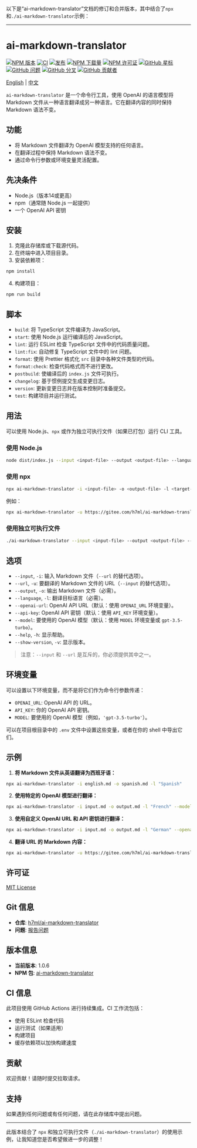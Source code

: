 以下是“ai-markdown-translator”文档的修订和合并版本，其中结合了`npx`和`./ai-markdown-translator`示例：

---

# ai-markdown-translator

<div>
  <a href="https://www.npmjs.org/package/ai-markdown-translator"><img src="https://img.shields.io/npm/v/ai-markdown-translator.svg?style=flat" alt="NPM 版本"></a>
  <a href="https://github.com/h7ml/ai-markdown-translator/actions/workflows/ci.yml"><img src="https://github.com/h7ml/ai-markdown-translator/actions/workflows/ci.yml/badge.svg" alt="CI"></a>
  <a href="https://github.com/h7ml/ai-markdown-translator/actions/workflows/release.yml"><img src="https://github.com/h7ml/ai-markdown-translator/actions/workflows/release.yml/badge.svg" alt="发布"></a>
  <a href="https://www.npmjs.org/package/ai-markdown-translator"><img src="https://img.shields.io/npm/dw/ai-markdown-translator" alt="NPM 下载量"></a>
  <a href="https://www.npmjs.org/package/ai-markdown-translator"><img src="https://img.shields.io/npm/l/ai-markdown-translator" alt="NPM 许可证"></a>
  <a href="https://github.com/h7ml/ai-markdown-translator/stargazers"><img src="https://img.shields.io/github/stars/h7ml/ai-markdown-translator.svg" alt="GitHub 星标"></a>
  <a href="https://github.com/h7ml/ai-markdown-translator/issues"><img src="https://img.shields.io/github/issues/h7ml/ai-markdown-translator.svg" alt="GitHub 问题"></a>
  <a href="https://github.com/h7ml/ai-markdown-translator/network/members"><img src="https://img.shields.io/github/forks/h7ml/ai-markdown-translator.svg" alt="GitHub 分叉"></a>
  <a href="https://github.com/h7ml/ai-markdown-translator/graphs/contributors"><img src="https://img.shields.io/github/contributors/h7ml/ai-markdown-translator.svg" alt="GitHub 贡献者"></a>
</div>

[English](README.md) | [中文](README-zh.md)

`ai-markdown-translator` 是一个命令行工具，使用 OpenAI 的语言模型将 Markdown 文件从一种语言翻译成另一种语言。它在翻译内容的同时保持 Markdown 语法不变。

## 功能

- 将 Markdown 文件翻译为 OpenAI 模型支持的任何语言。
- 在翻译过程中保持 Markdown 语法不变。
- 通过命令行参数或环境变量灵活配置。

## 先决条件

- Node.js（版本14或更高）
- npm（通常随 Node.js 一起提供）
- 一个 OpenAI API 密钥

## 安装

1. 克隆此存储库或下载源代码。
2. 在终端中进入项目目录。
3. 安装依赖项：

```bash
npm install
```

4. 构建项目：

```bash
npm run build
```

## 脚本

- `build`: 将 TypeScript 文件编译为 JavaScript。
- `start`: 使用 Node.js 运行编译后的 JavaScript。
- `lint`: 运行 ESLint 检查 TypeScript 文件中的代码质量问题。
- `lint:fix`: 自动修复 TypeScript 文件中的 lint 问题。
- `format`: 使用 Prettier 格式化 `src` 目录中各种文件类型的代码。
- `format:check`: 检查代码格式而不进行更改。
- `postbuild`: 使编译后的 `index.js` 文件可执行。
- `changelog`: 基于惯例提交生成变更日志。
- `version`: 更新变更日志并在版本控制时准备提交。
- `test`: 构建项目并运行测试。

## 用法

可以使用 Node.js、`npx` 或作为独立可执行文件（如果已打包）运行 CLI 工具。

### 使用 Node.js

```bash
node dist/index.js --input <input-file> --output <output-file> --language <target-language> [options]
```

### 使用 npx

```bash
npx ai-markdown-translator -i <input-file> -o <output-file> -l <target-language> [options]
```

例如：

```bash
npx ai-markdown-translator -u https://gitee.com/h7ml/ai-markdown-translator/raw/main/README.md -o output.md -l "Italian"
```

### 使用独立可执行文件

```bash
./ai-markdown-translator --input <input-file> --output <output-file> --language <target-language> [options]
```

## 选项

- `--input`, `-i`: 输入 Markdown 文件（`--url` 的替代选项）。
- `--url`, `-u`: 要翻译的 Markdown 文件的 URL（`--input` 的替代选项）。
- `--output`, `-o`: 输出 Markdown 文件（必需）。
- `--language`, `-l`: 翻译目标语言（必需）。
- `--openai-url`: OpenAI API URL（默认：使用 `OPENAI_URL` 环境变量）。
- `--api-key`: OpenAI API 密钥（默认：使用 `API_KEY` 环境变量）。
- `--model`: 要使用的 OpenAI 模型（默认：使用 `MODEL` 环境变量或 `gpt-3.5-turbo`）。
- `--help`, `-h`: 显示帮助。
- `--show-version`, `-v`: 显示版本。

> 注意：`--input` 和 `--url` 是互斥的，你必须提供其中之一。

## 环境变量

可以设置以下环境变量，而不是将它们作为命令行参数传递：

- `OPENAI_URL`: OpenAI API 的 URL。
- `API_KEY`: 你的 OpenAI API 密钥。
- `MODEL`: 要使用的 OpenAI 模型（例如，`'gpt-3.5-turbo'`）。

可以在项目根目录中的 `.env` 文件中设置这些变量，或者在你的 shell 中导出它们。

## 示例

1. **将 Markdown 文件从英语翻译为西班牙语：**

```bash
npx ai-markdown-translator -i english.md -o spanish.md -l "Spanish"
```

2. **使用特定的 OpenAI 模型进行翻译：**

```bash
npx ai-markdown-translator -i input.md -o output.md -l "French" --model "gpt-4"
```

3. **使用自定义 OpenAI URL 和 API 密钥进行翻译：**

```bash
npx ai-markdown-translator -i input.md -o output.md -l "German" --openai-url "https://api.302.ai/v1/chat/completions" --api-key "sk-302-api-key"
```

4. **翻译 URL 的 Markdown 内容：**

```bash
npx ai-markdown-translator -u https://gitee.com/h7ml/ai-markdown-translator/raw/main/README.md -o output.md -l "Italian"
```

## 许可证

[MIT License](LICENSE)

## Git 信息

- **仓库**: [h7ml/ai-markdown-translator](https://github.com/h7ml/ai-markdown-translator)
- **问题**: [报告问题](https://github.com/h7ml/ai-markdown-translator/issues)

## 版本信息

- **当前版本**: 1.0.6
- **NPM 包**: [ai-markdown-translator](https://www.npmjs.com/package/ai-markdown-translator)

## CI 信息

此项目使用 GitHub Actions 进行持续集成。CI 工作流包括：

- 使用 ESLint 检查代码
- 运行测试（如果适用）
- 构建项目
- 缓存依赖项以加快构建速度

## 贡献

欢迎贡献！请随时提交拉取请求。

## 支持

如果遇到任何问题或有任何问题，请在此存储库中提出问题。

---

此版本结合了 `npx` 和独立可执行文件（`./ai-markdown-translator`）的使用示例，让我知道您是否希望做进一步的调整！